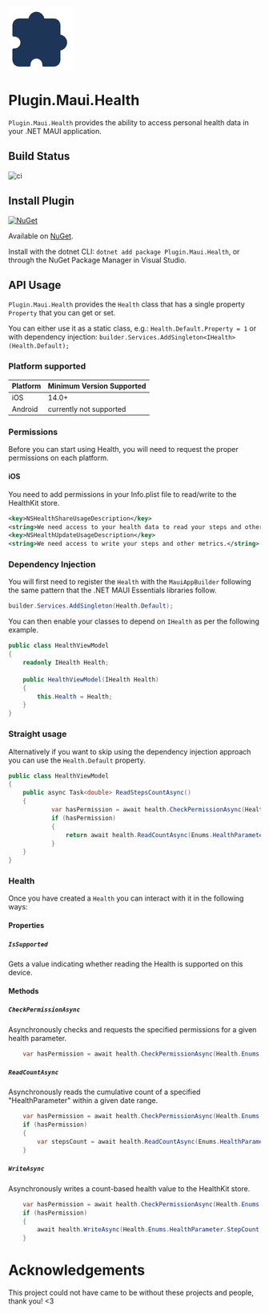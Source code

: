 ![](nuget.png)
# Plugin.Maui.Health

`Plugin.Maui.Health` provides the ability to access personal health data in your .NET MAUI application.


## Build Status
![ci](https://github.com/github/docs/actions/workflows/ci.yml/badge.svg)


## Install Plugin

[![NuGet](https://img.shields.io/nuget/v/Plugin.Maui.Health.svg?label=NuGet)](https://www.nuget.org/packages/Plugin.Maui.Health/)

Available on [NuGet](http://www.nuget.org/packages/Plugin.Maui.Health).

Install with the dotnet CLI: `dotnet add package Plugin.Maui.Health`, or through the NuGet Package Manager in Visual Studio.

## API Usage

`Plugin.Maui.Health` provides the `Health` class that has a single property `Property` that you can get or set.

You can either use it as a static class, e.g.: `Health.Default.Property = 1` or with dependency injection: `builder.Services.AddSingleton<IHealth>(Health.Default);`


### Platform supported

| Platform | Minimum Version Supported |
|----------|--------------------------|
| iOS      | 14.0+                     |
| Android  | currently not supported        |



### Permissions

Before you can start using Health, you will need to request the proper permissions on each platform.

#### iOS

You need to add permissions in your Info.plist file to read/write to the HealthKit store.

```xml
<key>NSHealthShareUsageDescription</key>
<string>We need access to your health data to read your steps and other metrics.</string>
<key>NSHealthUpdateUsageDescription</key>
<string>We need access to write your steps and other metrics.</string>
````

### Dependency Injection

You will first need to register the `Health` with the `MauiAppBuilder` following the same pattern that the .NET MAUI Essentials libraries follow.

```csharp
builder.Services.AddSingleton(Health.Default);
```

You can then enable your classes to depend on `IHealth` as per the following example.

```csharp
public class HealthViewModel
{
    readonly IHealth Health;

    public HealthViewModel(IHealth Health)
    {
        this.Health = Health;
    }
}
```

### Straight usage

Alternatively if you want to skip using the dependency injection approach you can use the `Health.Default` property.

```csharp
public class HealthViewModel
{
    public async Task<double> ReadStepsCountAsync()
    {
        	var hasPermission = await health.CheckPermissionAsync(Health.Enums.HealthParameter.StepCount, Health.Enums.PermissionType.Read | Health.Enums.PermissionType.Write);
			if (hasPermission)
			{
				return await health.ReadCountAsync(Enums.HealthParameter.StepCount, DateTime.Now.AddDays(-1), DateTime.Now);
			}
    }
}
```

### Health

Once you have created a `Health` you can interact with it in the following ways:

#### Properties

##### `IsSupported`

Gets a value indicating whether reading the Health is supported on this device.


#### Methods

##### `CheckPermissionAsync`
Asynchronously checks and requests the specified permissions for a given health parameter.
```csharp
	var hasPermission = await health.CheckPermissionAsync(Health.Enums.HealthParameter.StepCount, Health.Enums.PermissionType.Read | Health.Enums.PermissionType.Write);
```

##### `ReadCountAsync`
Asynchronously reads the cumulative count of a specified "HealthParameter" within a given date range.
```csharp
	var hasPermission = await health.CheckPermissionAsync(Health.Enums.HealthParameter.StepCount, Health.Enums.PermissionType.Write);
	if (hasPermission)
	{
		var stepsCount = await health.ReadCountAsync(Enums.HealthParameter.StepCount, DateTime.Now.AddDays(-1), DateTime.Now);
	}
```

##### `WriteAsync`
Asynchronously writes a count-based health value to the HealthKit store.
```csharp
	var hasPermission = await health.CheckPermissionAsync(Health.Enums.HealthParameter.StepCount, Health.Enums.PermissionType.Write);
	if (hasPermission)
	{
		await health.WriteAsync(Health.Enums.HealthParameter.StepCount, DateTime.Now, 250);
	}
```


# Acknowledgements

This project could not have came to be without these projects and people, thank you! <3
